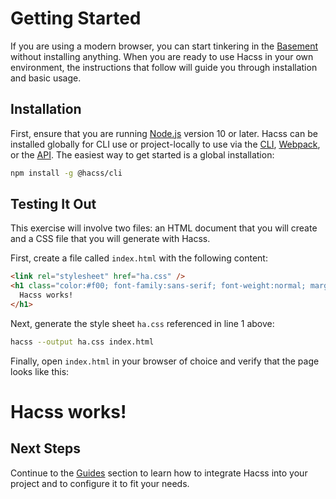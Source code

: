 # Getting Started

If you are using a modern browser, you can start tinkering in the
[Basement](https://basement.hacss.io) without installing anything. When you are
ready to use Hacss in your own environment, the instructions that follow will
guide you through installation and basic usage.

## Installation

First, ensure that you are running [Node.js](https://nodejs.org) version 10 or
later. Hacss can be installed globally for CLI use or project-locally to use via
the [CLI](cli-guide.md), [Webpack](webpack-guide.md), or the
[API](api-guide.md). The easiest way to get started is a global installation:

```bash
npm install -g @hacss/cli
```

## Testing It Out

This exercise will involve two files: an HTML document that you will create and
a CSS file that you will generate with Hacss.

First, create a file called `index.html` with the following content:

```html
<link rel="stylesheet" href="ha.css" />
<h1 class="color:#f00; font-family:sans-serif; font-weight:normal; margin:0;">
  Hacss works!
</h1>
```

Next, generate the style sheet `ha.css` referenced in line 1 above:

```bash
hacss --output ha.css index.html
```

Finally, open `index.html` in your browser of choice and verify that the page
looks like this:

<h1 class="
  color:#f00;
  font-size:24px;
  font-family:sans-serif;
  font-weight:normal;
">
  Hacss works!
</h1>

## Next Steps

Continue to the [Guides](guides.md) section to learn how to integrate Hacss into
your project and to configure it to fit your needs.
